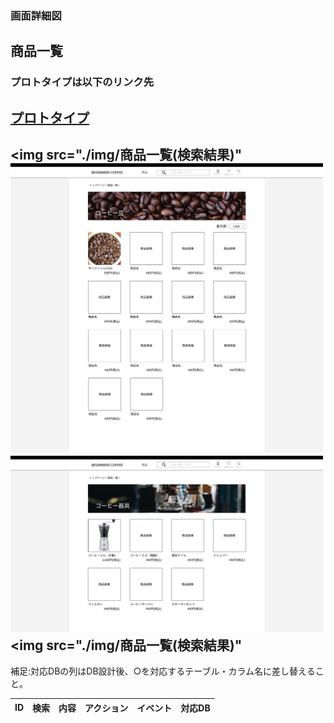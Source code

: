 ### 画面詳細図
## 商品一覧
### プロトタイプは以下のリンク先
[プロトタイプ](https://www.figma.com/file/Oa2XrfbS2Hee9dSI9acZXo/coffee?node-id=0%3A1)
---
<img src="./img/商品一覧(検索結果)"
<img src="./img/商品一覧(コーヒー豆).png" width="500">
<img src="./img/商品一覧(器具).png" width="500">
<img src="./img/商品一覧(検索結果)"
---

補足:対応DBの列はDB設計後、○を対応するテーブル・カラム名に差し替えること。

| ID | 検索 | 内容 | アクション | イベント | 対応DB |
|----|-----|-----|---------|--------|-------|

